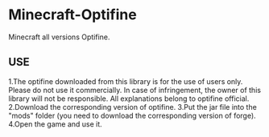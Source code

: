 # Minecraft-Optifine
 Minecraft all versions Optifine.
## USE
1.The optifine downloaded from this library is for the use of users only. Please do not use it commercially. In case of infringement, the owner of this library will not be responsible. All explanations belong to optifine official.
2.Download the corresponding version of optifine.
3.Put the jar file into the "mods" folder (you need to download the corresponding version of forge).
4.Open the game and use it.
